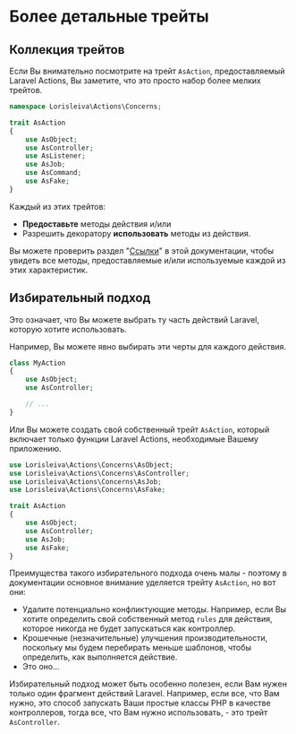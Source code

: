 # Более детальные трейты

## Коллекция трейтов

Если Вы внимательно посмотрите на трейт `AsAction`, предоставляемый Laravel Actions, Вы заметите, что это просто набор более мелких трейтов.

```php
namespace Lorisleiva\Actions\Concerns;

trait AsAction
{
    use AsObject;
    use AsController;
    use AsListener;
    use AsJob;
    use AsCommand;
    use AsFake;
}
```

Каждый из этих трейтов:
- **Предоставьте** методы действия и/или
- Разрешить декоратору **использовать** методы из действия.

Вы можете проверить раздел "[Ссылки](./as-object)" в этой документации, чтобы увидеть все методы, предоставляемые и/или используемые каждой из этих характеристик.

## Избирательный подход

Это означает, что Вы можете выбрать ту часть действий Laravel, которую хотите использовать.

Например, Вы можете явно выбирать эти черты для каждого действия.

```php
class MyAction
{
    use AsObject;
    use AsController;

    // ...
}
```

Или Вы можете создать свой собственный трейт `AsAction`, который включает только функции Laravel Actions, необходимые Вашему приложению.

```php
use Lorisleiva\Actions\Concerns\AsObject;
use Lorisleiva\Actions\Concerns\AsController;
use Lorisleiva\Actions\Concerns\AsJob;
use Lorisleiva\Actions\Concerns\AsFake;

trait AsAction
{
    use AsObject;
    use AsController;
    use AsJob;
    use AsFake;
}
```

Преимущества такого избирательного подхода очень малы - поэтому в документации основное внимание уделяется трейту `AsAction`, но вот они:
- Удалите потенциально конфликтующие методы. Например, если Вы хотите определить свой собственный метод `rules` для действия, которое никогда не будет запускаться как контроллер.
- Крошечные (незначительные) улучшения производительности, поскольку мы будем перебирать меньше шаблонов, чтобы определить, как выполняется действие.
- Это оно...

Избирательный подход может быть особенно полезен, если Вам нужен только один фрагмент действий Laravel. Например, если все, что Вам нужно, это способ запускать Ваши простые классы PHP в качестве контроллеров, тогда все, что Вам нужно использовать, - это трейт `AsController`.
